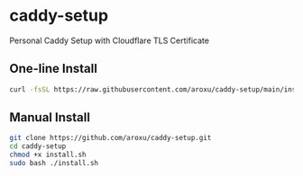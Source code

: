 # caddy-setup

Personal Caddy Setup with Cloudflare TLS Certificate

## One-line Install

```bash
curl -fsSL https://raw.githubusercontent.com/aroxu/caddy-setup/main/install.sh | sudo bash
```

## Manual Install
```bash
git clone https://github.com/aroxu/caddy-setup.git
cd caddy-setup
chmod +x install.sh
sudo bash ./install.sh
```

